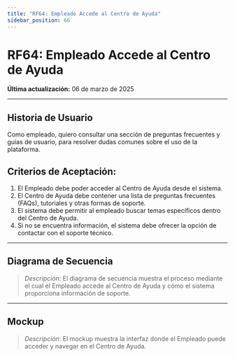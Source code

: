 ```yaml
---
title: "RF64: Empleado Accede al Centro de Ayuda"
sidebar_position: 66
---
```


# RF64: Empleado Accede al Centro de Ayuda

**Última actualización:** 06 de marzo de 2025

---

## Historia de Usuario

Como empleado, quiero consultar una sección de preguntas frecuentes y guías de usuario, para resolver dudas comunes sobre el uso de la plataforma.

## **Criterios de Aceptación:**

1. El Empleado debe poder acceder al Centro de Ayuda desde el sistema.
2. El Centro de Ayuda debe contener una lista de preguntas frecuentes (FAQs), tutoriales y otras formas de soporte.
3. El sistema debe permitir al empleado buscar temas específicos dentro del Centro de Ayuda.
4. Si no se encuentra información, el sistema debe ofrecer la opción de contactar con el soporte técnico.

---

## **Diagrama de Secuencia**

> _Descripción_: El diagrama de secuencia muestra el proceso mediante el cual el Empleado accede al Centro de Ayuda y cómo el sistema proporciona información de soporte.

---

## **Mockup**

> _Descripción_: El mockup muestra la interfaz donde el Empleado puede acceder y navegar en el Centro de Ayuda.
